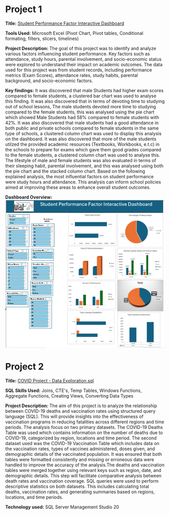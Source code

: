 # Project 1
 
**Title:** [Student Performance Factor Interactive Dashboard](https://github.com/Bimboly/Bimboly.github.io/blob/main/Student%20Performance%20Factors%20Dashboard.xlsx)
 
**Tools Used:** Microsoft Excel (Pivot Chart, Pivot tables, Conditional formating, filters, slicers, timelines)
 
**Project Description:** The goal of this project was to identify and analyze various factors influencing student performance. Key factors such as attendance, study hours, parental involvement, and socio-economic status were explored to understand their impact on academic outcomes. The data used for this project was from student records, including performance metrics (Exam Scores), attendance rates, study habits, parental background, and socio-economic factors. 
 
**Key findings:** It was discovered that male Students had higher exam scores compared to female students, a clustered bar chart was used to analyse this finding. It was also discovered that in terms of devoting time to studying out of school lessons, The male students devoted more time to studying compared to the female students, this was analysed using the pie chart which showed Male Students had 58% compared to female students with 42%. It was also discovered that male students had a good attendance in both public and private schools compared to female students in the same type of schools, a clustered column chart was used to display this analysis on the dashboard. It was also discovered that more of the male students utilzed the provided academic resources (Textbooks, Workbooks, e.t.c) in the schools to prepare for exams which gave them good grades compared to the female students, a clustered column chart was used to analyse this. The lifestyle of male and female students was also evaluated in terms of their sleeping habit, parental involvement, and this was analysed using both the pie chart and the stacked column chart. Based on the following explained analysis, the most influential factors on student performance were study hours and attendance. This analysis can inform school policies aimed at improving these areas to enhance overall student outcomes.
 
**Dashboard Overview:**
![Student](Student.png)



# Project 2


**Title:** [COVID Project - Data Exploration.sql](https://github.com/Bimboly/Bimboly.github.io/blob/main/COVID%20Project%20-%20Data%20Explorations.sql)

**SQL Skills Used:** Joins, CTE's, Temp Tables, Windows Functions, Aggregate Functions, Creating Views, Converting Data Types

**Project Description:** The aim of this project is to analyze the relationship between COVID-19 deaths and vaccination rates using structured query language (SQL). This will provide insights into the effectiveness of vaccination programs in reducing fatalities across different regions and time periods. The analysis focus on two primary datasets. The COVID-19 Deaths Table was used which contains information on the number of deaths due to COVID-19, categorized by region, locations and time period. The second dataset used was the COVID-19 Vaccination Table which includes data on the vaccination rates, types of vaccines administered, doses given, and demographic details of the vaccinated population. It was ensured that both tables were formatted consistently and missing or erroneous data were handled to improve the accuracy of the analysis.The deaths and vaccination tables were merged together using relevant keys such as region, date, and demographic details. This step will facilitate comparative analysis between death rates and vaccination coverage. SQL queries were used to perform descriptive statistics on both datasets. This includes calculating total deaths, vaccination rates, and generating summaries based on regions, locations, and time periods.
 
**Technology used:** SQL Server Management Studio 20
